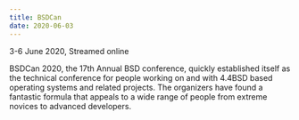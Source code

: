 ```yaml
---
title: BSDCan
date: 2020-06-03
---
```

3-6 June 2020, Streamed online

BSDCan 2020, the 17th Annual BSD conference, quickly established itself as the technical conference for people working on and with 4.4BSD based operating systems and related projects. The organizers have found a fantastic formula that appeals to a wide range of people from extreme novices to advanced developers.
